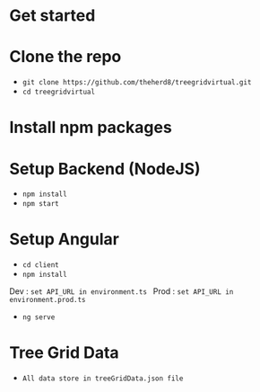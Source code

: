 # Get started

# Clone the repo
- `git clone https://github.com/theherd8/treegridvirtual.git`
- `cd treegridvirtual`


# Install npm packages
# Setup Backend (NodeJS)
- `npm install `
- `npm start`

# Setup Angular 

- `cd client`
- `npm install`

Dev : `set API_URL in environment.ts `
Prod : `set API_URL in environment.prod.ts `

- `ng serve`


# Tree Grid Data

- `All data store in treeGridData.json file`
